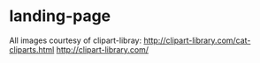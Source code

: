 # landing-page
All images courtesy of clipart-libray:
http://clipart-library.com/cat-cliparts.html
http://clipart-library.com/

